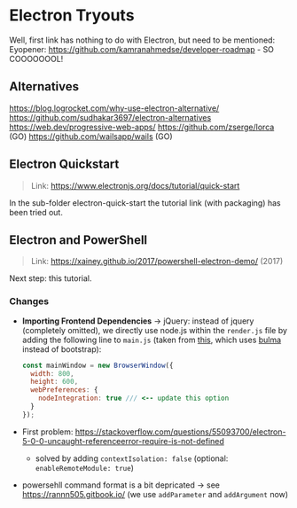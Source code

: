 # Electron Tryouts

Well, first link has nothing to do with Electron, but need to be mentioned:
Eyopener: <https://github.com/kamranahmedse/developer-roadmap> - SO COOOOOOOL!

## Alternatives

<https://blog.logrocket.com/why-use-electron-alternative/>
<https://github.com/sudhakar3697/electron-alternatives>
<https://web.dev/progressive-web-apps/>
<https://github.com/zserge/lorca> (GO)
<https://github.com/wailsapp/wails> (GO)

## Electron Quickstart

> Link: <https://www.electronjs.org/docs/tutorial/quick-start>

In the sub-folder electron-quick-start the tutorial link (with packaging) has been tried out.

## Electron and PowerShell

> Link: <https://xainey.github.io/2017/powershell-electron-demo/> (2017)

Next step: this tutorial.

### Changes

- **Importing Frontend Dependencies** -> jQuery: instead of jquery (completely omitted), we directly use node.js within the `render.js` file by adding the following line to `main.js` (taken from [this](https://fireship.io/lessons/electron-screen-recorder-project-tutorial/), which uses [bulma](https://bulma.io/) instead of bootstrap):
  
  ```javascript
  const mainWindow = new BrowserWindow({
    width: 800,
    height: 600,
    webPreferences: {        
      nodeIntegration: true /// <-- update this option
    }
  });
  ```

- First problem: <https://stackoverflow.com/questions/55093700/electron-5-0-0-uncaught-referenceerror-require-is-not-defined>
  - solved by adding `contextIsolation: false` (optional:  `enableRemoteModule: true`)
- powersehll command format is a bit depricated -> see <https://rannn505.gitbook.io/> (we use `addParameter` and `addArgument` now)
